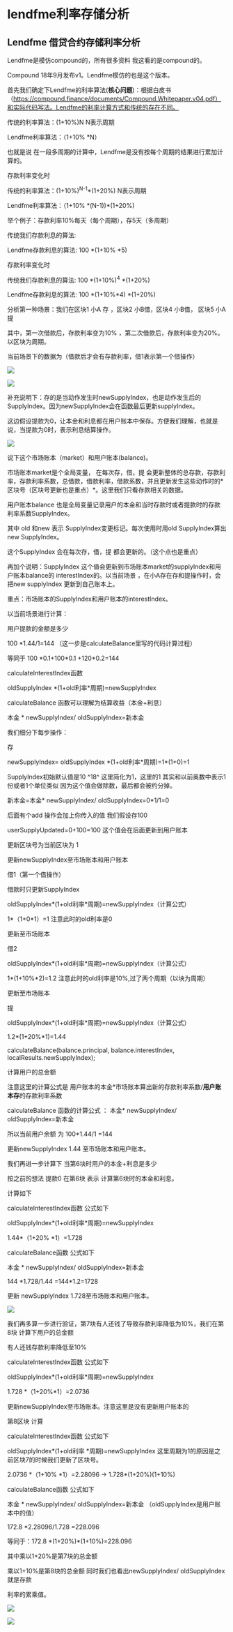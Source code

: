 # lendfme利率存储分析


## Lendfme 借贷合约存储利率分析

Lendfme是模仿compound的，所有很多资料 我这看的是compound的。

Compound 18年9月发布v1。Lendfme模仿的也是这个版本。

 

首先我们确定下Lendfme的利率算法(**核心问题**)：根据白皮书（https://compound.finance/documents/Compound.Whitepaper.v04.pdf）和实际代码写法。Lendfme的利率计算方式和传统的存在不同。

传统的利率算法：(1+10%)N N表示周期

Lendfme利率算法：（1+10% \*N）

也就是说 在一段多周期的计算中，Lendfme是没有按每个周期的结果进行累加计算的。

 

存款利率变化时

传统的利率算法：(1+10%)<sup>N-1</sup>\*(1+20%)  N表示周期

Lendfme利率算法：（1+10% \*(N-1))\*(1+20%)

 

 

举个例子：存款利率10%每天（每个周期），存5天（多周期）

传统我们存款利息的算法: 

Lendfme存款利息的算法: 100 \*(1+10% \*5)

存款利率变化时

传统我们存款利息的算法: 100 \*(1+10%)<sup>4</sup> \*(1+20%)

Lendfme存款利息的算法: 100 \*(1+10%\*4) \*(1+20%)

 

分析第一种场景：我们在区块1 小A 存 ，区块2 小B借，区块4 小B借， 区块5 小A提 

其中，第一次借款后，存款利率变为10% ，第二次借款后，存款利率变为20%。以区块为周期。

当前场景下的数据为（借款后才会有存款利率，借1表示第一个借操作）

![](/lendfme利率模型分析.assets/image-20221228232025449.png)

![](/lendfme利率模型分析.assets/image-20221228232043738.png)

补充说明下：存的是当动作发生时newSupplyIndex，也是动作发生后的SupplyIndex。因为newSupplyIndex会在函数最后更新supplyIndex。

 

这边假设提款为0，让本金和利息都在用户账本中保存。方便我们理解，也就是说，当提款为0时，表示利息结算操作。

![](/lendfme利率模型分析.assets/image-20221228232103766.png)

说下这个市场账本（market）和用户账本(balance)。

市场账本market是个全局变量， 在每次存，借，提 会更新整体的总存款，存款利率，存款利率系数，总借款，借款利率，借款系数，并且更新发生这些动作时的\*区块号（区块号更新也是重点）\*。这里我们只看存款相关的数据。

用户账本balance 也是全局变量记录用户的本金和当时存款时或者提款时的存款利率系数SupplyIndex。

 

其中 old 和new 表示 SupplyIndex变更标记。每次使用时用old SupplyIndex算出new SupplyIndex。

这个SupplyIndex 会在每次存，借，提 都会更新的。（这个点也是重点）

 

再加个说明：SupplyIndex 这个值会更新到市场账本market的supplyIndex和用户账本balance的 interestIndex的。以当前场景 ，在小A存在存和提操作时，会把new supplyIndex 更新到自己账本上。

重点：市场账本的SupplyIndex和用户账本的interestIndex。

 

以当前场景进行计算：

用户提款的金额是多少

100 \*1.44/1=144 （这一步是calculateBalance里写的代码计算过程）

等同于 100 \*0.1+100\*0.1 +120\*0.2=144

 

calculateInterestIndex函数

oldSupplyIndex \*(1+old利率\*周期)=newSupplyIndex

 

calculateBalance 函数可以理解为结算收益（本金+利息）

本金 \* newSupplyIndex/ oldSupplyIndex=新本金

 

我们细分下每步操作：

存 

newSupplyIndex= oldSupplyIndex \*(1+old利率\*周期)=1\*(1+0)=1

SupplyIndex初始默认值是10 ^18^ 这里简化为1，这里的1 其实和以前奥数中表示1份或者1个单位类似 因为这个值会做除数，最后都会被约分掉。

新本金=本金\* newSupplyIndex/ oldSupplyIndex=0\*1/1=0 

后面有个add 操作会加上你传入的值 我们假设存100

userSupplyUpdated=0+100=100 这个值会在后面更新到用户账本

更新区块号为当前区块为 1

更新newSupplyIndex至市场账本和用户账本

 

借1（第一个借操作）

借款时只更新SupplyIndex

oldSupplyIndex\*(1+old利率\*周期)=newSupplyIndex（计算公式）

1\*（1+0\*1）=1 注意此时的old利率是0 

更新至市场账本

借2

oldSupplyIndex\*(1+old利率\*周期)=newSupplyIndex（计算公式）

1\*(1+10%\*2)=1.2 注意此时的old利率是10%,过了两个周期（以块为周期）

更新至市场账本

 

提

oldSupplyIndex\*(1+old利率\*周期)=newSupplyIndex（计算公式）

1.2\*(1+20%\*1)=1.44

calculateBalance(balance.principal, balance.interestIndex, localResults.newSupplyIndex);

计算用户的总金额 

注意这里的计算公式是 用户账本的本金\*市场账本算出新的存款利率系数/**用户账本存**的存款利率系数  

calculateBalance 函数的计算公式 ： 本金\* newSupplyIndex/ oldSupplyIndex=新本金

所以当前用户余额 为 100\*1.44/1 =144

更新newSupplyIndex 1.44 至市场账本和用户账本。

 

我们再进一步计算下 当第6块时用户的本金+利息是多少

按之前的想法 提款0 在第6块 表示 计算第6块时的本金和利息。

计算如下

calculateInterestIndex函数 公式如下

oldSupplyIndex\*(1+old利率\*周期)=newSupplyIndex

1.44\*（1+20% \*1）=1.728

 

calculateBalance函数 公式如下

本金 \* newSupplyIndex/ oldSupplyIndex=新本金

144 \*1.728/1.44 =144\*1.2=1728

 

更新 newSupplyIndex 1.728至市场账本和用户账本。

![](/lendfme利率模型分析.assets/image-20221228232133358.png)

我们再多算一步进行验证，第7块有人还钱了导致存款利率降低为10%，我们在第8块 计算下用户的总金额

 

有人还钱存款利率降低至10%

calculateInterestIndex函数 公式如下

oldSupplyIndex\*(1+old利率\*周期)=newSupplyIndex

1.728 \*（1+20%\*1）=2.0736

 

更新newSupplyIndex至市场账本。注意这里是没有更新用户账本的

 

第8区块 计算

calculateInterestIndex函数 公式如下

oldSupplyIndex\*(1+old利率 \*周期)=newSupplyIndex 这里周期为1的原因是之前区块7的时候我们更新了区块号。

2.0736 \*（1+10% \*1）=2.28096 -> 1.728\*(1+20%)(1+10%)

 

calculateBalance函数 公式如下

本金 \* newSupplyIndex/ oldSupplyIndex=新本金 （oldSupplyIndex是用户账本中的值）

172.8 \*2.28096/1.728 =228.096

 

等同于：172.8 \*(1+20%)\*(1+10%)=228.096 

其中乘以1+20%是第7块的总金额

乘以1+10%是第8块的总金额 同时我们也看出newSupplyIndex/ oldSupplyIndex 就是存款

利率的累乘值。

![](/lendfme利率模型分析.assets/image-20221228232201245.png)

![](/lendfme利率模型分析.assets/image-20221228232213106.png)
